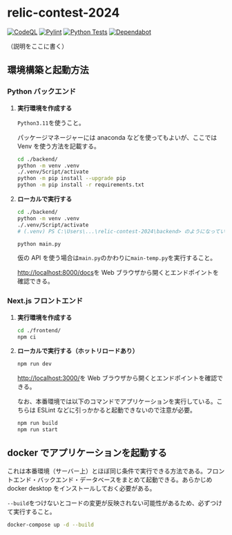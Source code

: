 # relic-contest-2024

[![CodeQL](https://github.com/hashin2425/relic-contest-2024/actions/workflows/codeql.yml/badge.svg?branch=main)](https://github.com/hashin2425/relic-contest-2024/actions/workflows/codeql.yml)
[![Pylint](https://github.com/hashin2425/relic-contest-2024/actions/workflows/pylint.yml/badge.svg?branch=main)](https://github.com/hashin2425/relic-contest-2024/actions/workflows/pylint.yml)
[![Python Tests](https://github.com/hashin2425/relic-contest-2024/actions/workflows/unittest.yml/badge.svg?branch=main)](https://github.com/hashin2425/relic-contest-2024/actions/workflows/unittest.yml)
[![Dependabot](https://github.com/hashin2425/relic-contest-2024/actions/workflows/dependabot/dependabot-updates/badge.svg?branch=main)](https://github.com/hashin2425/relic-contest-2024/actions/workflows/dependabot/dependabot-updates)

（説明をここに書く）

## 環境構築と起動方法

### Python バックエンド

1. **実行環境を作成する**

   `Python3.11`を使うこと。

   パッケージマネージャーには anaconda などを使ってもよいが、ここでは Venv を使う方法を記載する。

   ```sh
   cd ./backend/
   python -m venv .venv
   ./.venv/Script/activate
   python -m pip install --upgrade pip
   python -m pip install -r requirements.txt
   ```

2. **ローカルで実行する**

   ```sh
   cd ./backend/
   python -m venv .venv
   ./.venv/Script/activate
   # (.venv) PS C:\Users\...\relic-contest-2024\backend> のようになっていれば上記は実行不要

   python main.py
   ```

   仮の API を使う場合は`main.py`のかわりに`main-temp.py`を実行すること。

   <http://localhost:8000/docs>を Web ブラウザから開くとエンドポイントを確認できる。

### Next.js フロントエンド

1. **実行環境を作成する**

   ```sh
   cd ./frontend/
   npm ci
   ```

2. **ローカルで実行する（ホットリロードあり）**

   ```sh
   npm run dev
   ```

   <http://localhost:3000/>を Web ブラウザから開くとエンドポイントを確認できる。

   なお、本番環境では以下のコマンドでアプリケーションを実行している。こちらは ESLint などに引っかかると起動できないので注意が必要。

   ```sh
   npm run build
   npm run start
   ```

## docker でアプリケーションを起動する

これは本番環境（サーバー上）とほぼ同じ条件で実行できる方法である。フロントエンド・バックエンド・データベースをまとめて起動できる。あらかじめ docker desktop をインストールしておく必要がある。

`--build`をつけないとコードの変更が反映されない可能性があるため、必ずつけて実行すること。

```sh
docker-compose up -d --build
```
